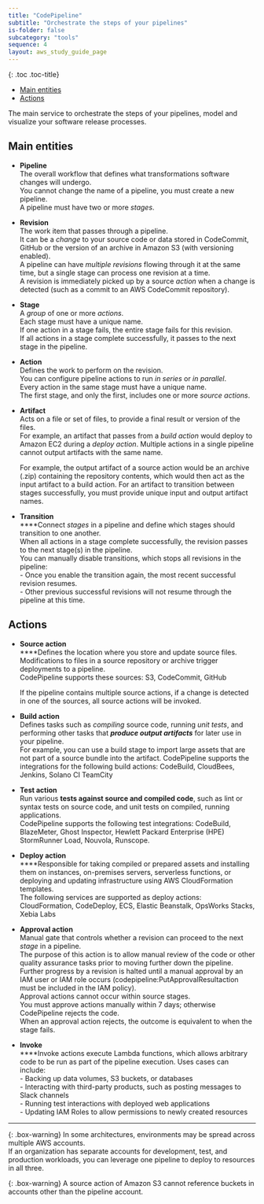 ```yaml
---
title: "CodePipeline"
subtitle: "Orchestrate the steps of your pipelines"
is-folder: false
subcategory: "tools"
sequence: 4
layout: aws_study_guide_page
---
```


{: .toc .toc-title}
- [Main entities](#main-entities)
- [Actions](#actions)


The main service to orchestrate the steps of your pipelines, model and visualize your software release processes.

## Main entities

* **Pipeline**\
  The overall workflow that defines what transformations software changes will undergo.\
  You cannot change the name of a pipeline, you must create a new pipeline.\
  &#x20;A pipeline must have two or more _stages_.&#x20;
* **Revision** \
  The work item that passes through a pipeline.\
  It can be a _change_ to your source code or data stored in CodeCommit, GitHub or the version of an archive in Amazon S3 (with versioning enabled).\
  A pipeline can have _multiple revisions_ flowing through it at the same time, but a single stage can process one revision at a time.\
  A revision is immediately picked up by a source _action_ when a change is detected (such as a commit to an AWS CodeCommit repository).
* **Stage** \
  A _group_ of one or more _actions_.\
  Each stage must have a unique name.\
  If one action in a stage fails, the entire stage fails for this revision.\
  If all actions in a stage complete successfully, it passes to the next stage in the pipeline.
* **Action**\
  Defines the work to perform on the revision.\
  You can configure pipeline actions to run _in series_ or _in parallel_.\
  Every action in the same stage must have a unique name.\
  The first stage, and only the first, includes one or more _source actions_.
*   **Artifact**\
    Acts on a file or set of files, to provide a final result or version of the files.\
    For example, an artifact that passes from a _build action_ would deploy to Amazon EC2 during a _deploy action_. Multiple actions in a single pipeline cannot output artifacts with the same name.

    For example, the output artifact of a source action would be an archive (.zip) containing the repository contents, which would then act as the input artifact to a build action. For an artifact to transition between stages successfully, you must provide unique input and output artifact names.
* **Transition**\
  ****Connect _stages_ in a pipeline and define which stages should transition to one another.\
  When all actions in a stage complete successfully, the revision passes to the next stage(s) in the pipeline.\
  You can manually disable transitions, which stops all revisions in the pipeline:\
  \- Once you enable the transition again, the most recent successful revision resumes.\
  \- Other previous successful revisions will not resume through the pipeline at this time.

## Actions

*   **Source action**\
    ****Defines the location where you store and update source files.\
    Modifications to files in a source repository or archive trigger deployments to a pipeline.\
    CodePipeline supports these sources: S3,  CodeCommit, GitHub

    If the pipeline contains multiple source actions, if a change is detected in one of the sources, all source actions will be invoked.
* **Build action**\
  Defines tasks such as _compiling_ source code, running _unit tests_, and performing other tasks that _**produce output artifacts**_ for later use in your pipeline.\
  For example, you can use a build stage to import large assets that are not part of a source bundle into the artifact. CodePipeline supports the integrations for the following build actions: CodeBuild, CloudBees, Jenkins, Solano CI TeamCity
* **Test action**\
  Run various **tests against source and compiled code**, such as lint or syntax tests on source code, and unit tests on compiled, running applications.\
  CodePipeline supports the following test integrations: CodeBuild, BlazeMeter, Ghost Inspector, Hewlett Packard Enterprise (HPE) StormRunner Load, Nouvola, Runscope.
* **Deploy action**\
  ****Responsible for taking compiled or prepared assets and installing them on instances, on-premises servers, serverless functions, or deploying and updating infrastructure using AWS CloudFormation templates.\
  The following services are supported as deploy actions: CloudFormation, CodeDeploy, ECS, Elastic Beanstalk, OpsWorks Stacks, Xebia Labs
* **Approval action**\
  Manual gate that controls whether a revision can proceed to the next _stage_ in a pipeline.\
  The purpose of this action is to allow manual review of the code or other quality assurance tasks prior to moving further down the pipeline. \
  Further progress by a revision is halted until a manual approval by an IAM user or IAM role occurs (codepipeline:PutApprovalResultaction must be included in the IAM policy).\
  Approval actions cannot occur within source stages.\
  You must approve actions manually within 7 days; otherwise CodePipeline rejects the code.\
  When an approval action rejects, the outcome is equivalent to when the stage fails.
* **Invoke** \
  ****Invoke actions execute Lambda functions, which allows arbitrary code to be run as part of the pipeline execution. Uses cases can include:\
  \- Backing up data volumes, S3 buckets, or databases\
  \- Interacting with third-party products, such as posting messages to Slack channels\
  \- Running test interactions with deployed web applications\
  \- Updating IAM Roles to allow permissions to newly created resources

****

{: .box-warning}
In some architectures, environments may be spread across multiple AWS accounts.\
If an organization has separate accounts for development, test, and production workloads, you can leverage one pipeline to deploy to resources in all three.

{: .box-warning}
A source action of Amazon S3 cannot reference buckets in accounts other than the pipeline account.
